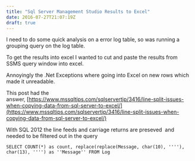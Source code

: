 ```yaml
---
title: "Sql Server Management Studio Results to Excel"
date: 2016-07-27T21:07:19Z
draft: true
---
```


I need to do some quick analysis on a error log table, so was running a grouping query on the log table.

To get the results into excel I wanted to cut and paste the results from SSMS query window into excel.

Annoyingly the .Net Exceptions where going into Excel on new rows which made it unreadable. 

This post had the answer, [https://www.mssqltips.com/sqlservertip/3416/line-split-issues-when-copying-data-from-sql-server-to-excel/](https://www.mssqltips.com/sqlservertip/3416/line-split-issues-when-copying-data-from-sql-server-to-excel/)

With SQL 2012 the line feeds and carriage returns are preseved  and needed to be filtered out in the query

`SELECT COUNT(*) as count, replace(replace(Message, char(10), ''''), char(13), '''') as ''Message'' FROM Log`